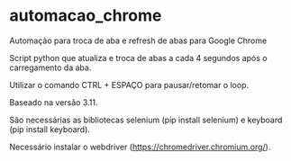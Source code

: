# automacao_chrome
Automação para troca de aba e refresh de abas para Google Chrome

Script python que atualiza e troca de abas a cada 4 segundos após o carregamento da aba.

Utilizar o comando CTRL + ESPAÇO para pausar/retomar o loop.

Baseado na versão 3.11.

São necessárias as bibliotecas selenium (pip install selenium) e keyboard (pip install keyboard).

Necessário instalar o webdriver (https://chromedriver.chromium.org/).
